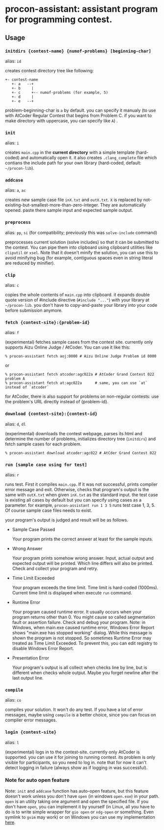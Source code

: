# procon-assistant: assistant program for programming contest.

## Usage

### `initdirs {contest-name} {numof-problems} [beginning-char]`

alias: `id`

creates contest directory tree like following:

```
+- contest-name
   +- a   --+
   +- b     |
   +- c     +-- numof-problems (for example, 5)
   +- d     |
   +- e   --+
```

problem-beginning-char is `a` by default. you can specify it manualy (to use
with AtCoder Regular Contest that begins from Problem C. if you want to make
directory with uppercase, you can specify like `A`) .

### `init`

alias: `i`

creates `main.cpp` in the **current directory** with a simple template
(hard-coded) and automatically open it. it also creates `.clang_complete` file
which contians the include path for your own library (hard-coded, default:
`~/procon-lib`).

### `addcase`

alias: `a`, `ac`

creates new sample case file `inX.txt` and `outX.txt`. `X` is replaced by
not-existing-but-smallest-more-than-zero-integer. They are automatically
opened. paste there sample input and expected sample output.

### `preprocess`

alias: `pp`, `si` (for compatibility; previously this was `solve-include`
command)

preprocesses current solution (solve includes) so that it can be submitted to
the contest. You can pipe them into clipboard using clipboard utilities like
`cliputil` or `xsel`. Note that it doesn't minify the solution, you can use this
to avoid minifying bug (for example, contiguous spaces even in string literal
are reduced by minifier).

### `clip`

alias: `c`

copies the whole contents of `main.cpp` into clipboard. it expands double
quote version of #include directive (`#include "..."`) with your library at
`~/procon-lib`. you don't have to copy-and-paste your library into your code
before submission anymore.

### `fetch {contest-site}:{problem-id}`

alias: `f`

(experimental) fetches sample cases from the contest site. currently only
supports Aizu Online Judge / AtCoder. You can use it like this:

```
% procon-assistant fetch aoj:0000 # Aizu Online Judge Problem id 0000
```

or

```
% procon-assistant fetch atcoder:agc022a # AtCoder Grand Contest 022 problem A
% procon-assistant fetch at:agc022a      # same, you can use `at` instead of `atcoder`
```

for AtCoder, there is also support for problems on non-regular contests: use
the problem's URL directly instead of {problem-id}.

### `download {contest-site}:{contest-id}`

alias: `d`, `dl`

(experimental) downloads the contest webpage, parses its html and determine
the number of problems, initializes directory tree (`initdirs`) and fetch
sample cases for each problem.

```
% procon-assistant download atcoder:agc022 # AtCder Grand Contest 022
```

### `run [sample case using for test]`

alias: `r`

runs test. First it compiles `main.cpp`. If it was not successful, prints
compiler error message and exit. Otherwise, checks that program's output
is the same with `outX.txt` when given `inX.txt` as the standard input.
the test case is existing all cases by default but you can specify using
cases as a parameter. for example, `procon-assistant run 1 3 5` runs
test case 1, 3, 5. Of course sample case files needs to exist.

your program's output is judged and result will be as follows.

- Sample Case Passed

    Your program prints the correct answer at least for the sample inputs.

- Wrong Answer

    Your program prints somehow wrong answer. Input, actual output and
    expected output will be printed. Which line differs will also be
    printed. Check and collect your program and retry.

- Time Limit Exceeded

    Your program exceeds the time limit. Time limit is hard-coded
    (1000ms). Current time limit is displayed when execute `run` command.

- Runtime Error

    Your program caused runtime error. It usually occurs when your program
    returns other than 0. You might cause so called segmentation fault or
    assertion failure. Check and debug your program.
    Note: in Windows, when main.exe caused runtime error, Windows Error
    Report shows "main.exe has stopped working" dialog. While this message
    is shown the program is not stopped. So sometimes Runtime Error may
    treated as Time Limit Exceeded. To prevent this, you can edit registry
    to disable Windows Error Report.

- Presentation Error

    Your program's output is all collect when checks line by line, but
    is different when checks whole output. Maybe you forget newline after
    the last output line.

### `compile`

alias: `co`

compiles your solution. It won't do any test. If you have a lot of error
messages, maybe using `compile` is a better choice, since you can focus on
compiler error messages.

### `login {contest-site}`

alias: `l`

(experimental) logs in to the contest-site. currently only AtCoder is
supported. you can use it for joining to running contest. its problem is only
visible for participants, so you need to log in. note that for now it can't
detect logging in failure (always show as if logging in was successful).

### Note for auto open feature

Note: `init` and `addcase` function has auto-open feature, but this feature
doesn't work unless you don't have `open` (in windows `open.exe`) in your
path.  `open` is an utility taking one argument and open the specified file.
If you don't have `open`, you can implement it by yourself (in Linux, all you
have to do is to write simple wrapper for `gio open` or `xdg-open` or
something. Even symlink to `gvim` may work) or on Windows you can use my
implementation [here](https://github.com/statiolake/open-windows).
